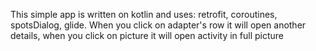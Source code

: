 
This simple app is written on kotlin and uses: retrofit, coroutines, spotsDialog, glide. 
When you click on adapter's row it will open another details,
when you click on picture it will open activity in full picture
